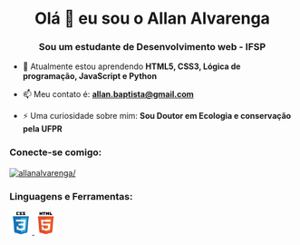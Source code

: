 <h1 align="center">Olá 👋 eu sou o Allan Alvarenga</h1>
<h3 align="center">Sou um estudante de Desenvolvimento web - IFSP</h3>

- 🌱 Atualmente estou aprendendo **HTML5, CSS3, Lógica de programação, JavaScript e Python**

- 📫 Meu contato é: **allan.baptista@gmail.com**

- ⚡ Uma curiosidade sobre mim: **Sou Doutor em Ecologia e conservação pela UFPR**

<h3 align="left">Conecte-se comigo:</h3>
<p align="left">
<a href="https://linkedin.com/in/allanalvarenga/" target="blank"><img align="center" src="https://raw.githubusercontent.com/rahuldkjain/github-profile-readme-generator/master/src/images/icons/Social/linked-in-alt.svg" alt="allanalvarenga/" height="30" width="40" /></a>
</p>

<h3 align="left">Linguagens e Ferramentas:</h3>
<p align="left"> <a href="https://www.w3schools.com/css/" target="_blank"> <img src="https://raw.githubusercontent.com/devicons/devicon/master/icons/css3/css3-original-wordmark.svg" alt="css3" width="40" height="40"/> </a> <a href="https://www.w3.org/html/" target="_blank"> <img src="https://raw.githubusercontent.com/devicons/devicon/master/icons/html5/html5-original-wordmark.svg" alt="html5" width="40" height="40"/> </a> </p>
